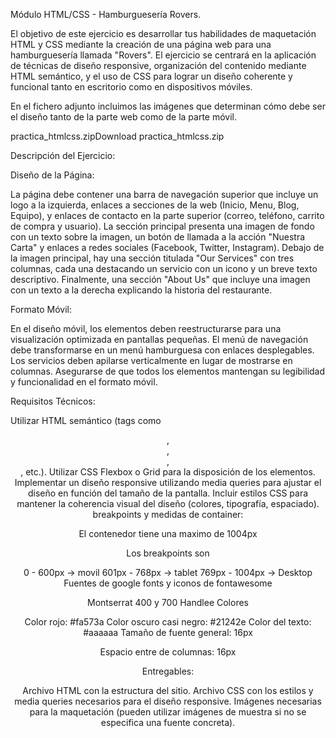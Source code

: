 Módulo HTML/CSS - Hamburguesería Rovers.

El objetivo de este ejercicio es desarrollar tus habilidades de maquetación HTML y CSS mediante la creación de una página web para una hamburguesería llamada "Rovers". El ejercicio se centrará en la aplicación de técnicas de diseño responsive, organización del contenido mediante HTML semántico, y el uso de CSS para lograr un diseño coherente y funcional tanto en escritorio como en dispositivos móviles.

En el fichero adjunto incluimos las imágenes que determinan cómo debe ser el diseño tanto de la parte web como de la parte móvil.

practica_htmlcss.zipDownload practica_htmlcss.zip

Descripción del Ejercicio:

Diseño de la Página:

La página debe contener una barra de navegación superior que incluye un logo a la izquierda, enlaces a secciones de la web (Inicio, Menu, Blog, Equipo), y enlaces de contacto en la parte superior (correo, teléfono, carrito de compra y usuario).
La sección principal presenta una imagen de fondo con un texto sobre la imagen, un botón de llamada a la acción "Nuestra Carta" y enlaces a redes sociales (Facebook, Twitter, Instagram).
Debajo de la imagen principal, hay una sección titulada "Our Services" con tres columnas, cada una destacando un servicio con un icono y un breve texto descriptivo.
Finalmente, una sección "About Us" que incluye una imagen con un texto a la derecha explicando la historia del restaurante.
 

Formato Móvil:

En el diseño móvil, los elementos deben reestructurarse para una visualización optimizada en pantallas pequeñas.
El menú de navegación debe transformarse en un menú hamburguesa con enlaces desplegables.
Los servicios deben apilarse verticalmente en lugar de mostrarse en columnas.
Asegurarse de que todos los elementos mantengan su legibilidad y funcionalidad en el formato móvil.
 

Requisitos Técnicos:

Utilizar HTML semántico (tags como <header>, <nav>, <section>, <footer>, etc.).
Utilizar CSS Flexbox o Grid para la disposición de los elementos.
Implementar un diseño responsive utilizando media queries para ajustar el diseño en función del tamaño de la pantalla.
Incluir estilos CSS para mantener la coherencia visual del diseño (colores, tipografía, espaciado).
breakpoints y medidas de container:

El contenedor tiene una maximo de 1004px

Los breakpoints son

0 - 600px → movil
601px - 768px → tablet
769px - 1004px → Desktop
Fuentes de google fonts y iconos de fontawesome

Montserrat 400 y 700
Handlee
Colores

Color rojo: #fa573a
Color oscuro casi negro: #21242e
Color del texto: #aaaaaa
Tamaño de fuente general: 16px

Espacio entre de columnas: 16px

Entregables:

Archivo HTML con la estructura del sitio.
Archivo CSS con los estilos y media queries necesarios para el diseño responsive.
Imágenes necesarias para la maquetación (pueden utilizar imágenes de muestra si no se especifica una fuente concreta).

